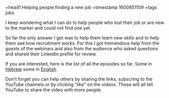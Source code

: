 =head1 Helping people finding a new job
=timestamp 1600851109
=tags jobs



I keep wondering what I can do to help people who lost their job or are new to the marker and could not find one yet.

So far the only answer I got was to help them learn new skills and to help them see how recruitment works.
For this I got tremendous help from the guests of the webinars and also from the audience who asked questions and shared their LinkedIn profile for review.



If you are interested, here is the list of all the episodes so far.
Some in <a href="https://he.code-maven.com/job-search">Hebrew</a> some in <a href="https://code-maven.com/job-search">English</a>.

Don't forget you can help others by sharing the links, subscring to the YouTube channels or by clicking "like" on the videos. Those will all tell YouTube to share the video with more people.

